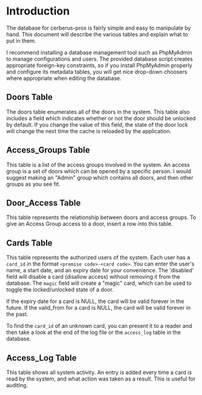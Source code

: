 # Introduction #

The database for cerberus-prox is fairly simple and easy to manipulate by hand.  This document will describe the various tables and explain what to put in them.

I recommend installing a database management tool such as PhpMyAdmin to manage configurations and users.  The provided database script creates appropriate foreign-key constraints, so if you install PhpMyAdmin properly and configure its metadata tables, you will get nice drop-down choosers where appropriate when editing the database.

## Doors Table ##

The doors table enumerates all of the doors in the system.  This table also includes a field which indicates whether or not the door should be unlocked by default.  If you change the value of this field, the state of the door lock will change the next time the cache is reloaded by the application.

## Access\_Groups Table ##

This table is a list of the access groups involved in the system.   An access group is a set of doors which can be opened by a specific person.  I would suggest making an "Admin" group which contains all doors, and then other groups as you see fit.

## Door\_Access  Table ##

This table represents the relationship between doors and access groups.  To give an Access Group access to a door, insert a row into this table.

## Cards Table ##

This table represents the authorized users of the system.  Each user has a `card_id` in the format `<premise code>-<card code>`.  You can enter the user's name, a start date, and an expiry date for your convenience.  The 'disabled' field will disable a card (disallow access) without removing it from the database.  The `magic` field will create a "magic" card, which can be used to toggle the locked/unlocked state of a door.

If the expiry date for a card is NULL, the card will be valid forever in the future.  If the valid\_from for a card is NULL, the card will be valid forever in the past.

To find the `card_id` of an unknown card, you can present it to a reader and then take a look at the end of the log file or the `access_log` table in the database.

## Access\_Log Table ##

This table shows all system activity.  An entry is added every time a card is read by the system, and what action was taken as a result.  This is useful for auditing.